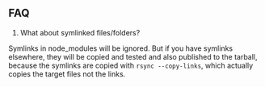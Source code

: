 
## FAQ

1. What about symlinked files/folders?

Symlinks in node_modules will be ignored. But if you have symlinks elsewhere, they will be copied and tested and also published to the tarball,
because the symlinks are copied with `rsync --copy-links`, which actually copies the target files not the links.
